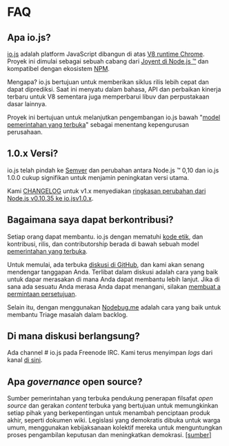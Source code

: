 # FAQ

## Apa io.js?

[io.js](https://github.com/iojs/io.js) adalah platform JavaScript dibangun di atas [V8 runtime Chrome](http://code.google.com/p/v8/). Proyek ini dimulai sebagai sebuah cabang dari [Joyent di Node.js ™](https://nodejs.org/) dan kompatibel dengan ekosistem [NPM](https://www.npmjs.org/).

Mengapa? io.js bertujuan untuk memberikan siklus rilis lebih cepat dan dapat diprediksi. Saat ini menyatu dalam bahasa, API dan perbaikan kinerja terbaru untuk V8 sementara juga memperbarui libuv dan perpustakaan dasar lainnya.

Proyek ini bertujuan untuk melanjutkan pengembangan io.js bawah "[model pemerintahan yang terbuka](https://github.com/iojs/io.js/blob/v1.x/GOVERNANCE.md#readme)" sebagai menentang kepengurusan perusahaan.

## 1.0.x Versi?

io.js telah pindah ke [Semver](http://semver.org/) dan perubahan antara Node.js ™ 0,10 dan io.js 1.0.0 cukup signifikan untuk menjamin peningkatan versi utama.

Kami [CHANGELOG](https://github.com/iojs/io.js/blob/v1.x/CHANGELOG.md) untuk v1.x menyediakan [ringkasan perubahan dari Node.js v0.10.35 ke io.jsv1.0.x](https://github.com/iojs/io.js/blob/v1.x/CHANGELOG.md#summary-of-changes-from-nodejs-v01035-to-iojs-v100).

## Bagaimana saya dapat berkontribusi?

Setiap orang dapat membantu. io.js dengan mematuhi [kode etik](https://github.com/iojs/io.js/blob/v1.x/CONTRIBUTING.md#code-of-conduct), dan kontribusi, rilis, dan contributorship berada di bawah sebuah model [pemerintahan yang terbuka](https://github.com/iojs/io.js/blob/v1.x/GOVERNANCE.md#readme).

Untuk memulai, ada terbuka [diskusi di GitHub](https://github.com/iojs/io.js/issues), dan kami akan senang mendengar tanggapan Anda.
Terlibat dalam diskusi adalah cara yang baik untuk dapar merasakan di mana Anda dapat membantu lebih lanjut. Jika di sana ada sesuatu Anda merasa Anda dapat menangani, silakan [membuat a permintaan persetujuan](https://github.com/iojs/io.js/blob/v1.x/CONTRIBUTING.md#code-contributions).

Selain itu, dengan menggunakan [Nodebug.me](http://nodebug.me/) adalah cara yang baik untuk membantu Triage masalah dalam backlog.

## Di mana diskusi berlangsung?

Ada channel # io.js pada Freenode IRC. Kami terus menyimpan *logs* dari kanal [di sini](http://logs.libuv.org/io.js/latest).

## Apa *governance* open source?

Sumber pemerintahan yang terbuka pendukung penerapan filsafat *open source* dan gerakan *content* terbuka yang bertujuan untuk memungkinkan setiap pihak yang berkepentingan untuk menambah penciptaan produk akhir, seperti dokumen wiki. Legislasi yang demokratis dibuka untuk warga umum, menggunakan kebijaksanaan kolektif mereka untuk menguntungkan proses pengambilan keputusan dan meningkatkan demokrasi. [[sumber]](https://en.wikipedia.org/wiki/Open-source_governance)